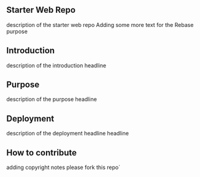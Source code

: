 ## Starter Web Repo
description of the starter web repo
Adding some more text for the Rebase purpose
## Introduction
description of the introduction headline
## Purpose
description of the purpose headline
## Deployment
description of the deployment headline headline
## How to contribute
adding copyright notes
please fork this repo`
